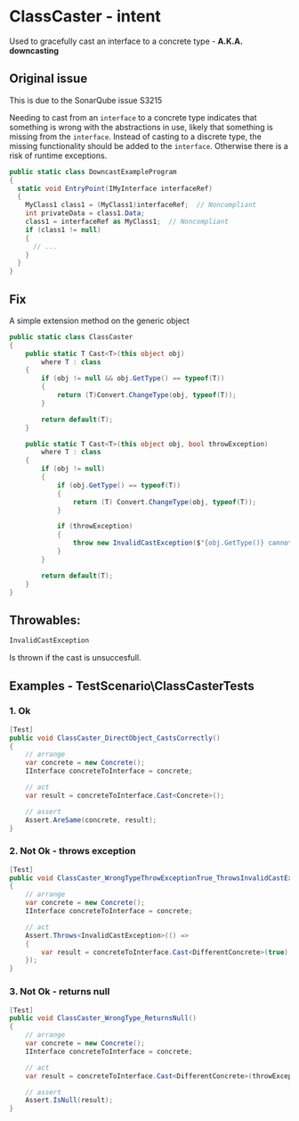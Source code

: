 ﻿# ClassCaster - intent
Used to gracefully cast an interface to a concrete type - **A.K.A. downcasting**

## Original issue
This is due to the SonarQube issue S3215

Needing to cast from an <code>interface</code> to a concrete type indicates that something is wrong with the abstractions in use, likely that
something is missing from the <code>interface</code>. Instead of casting to a discrete type, the missing functionality should be added to the
<code>interface</code>. Otherwise there is a risk of runtime exceptions.


```cs
public static class DowncastExampleProgram
{
  static void EntryPoint(IMyInterface interfaceRef)
  {
    MyClass1 class1 = (MyClass1)interfaceRef;  // Noncompliant
    int privateData = class1.Data;
    class1 = interfaceRef as MyClass1;  // Noncompliant
    if (class1 != null)
    {
      // ...
    }
  }
}
```

## Fix
A simple extension method on the generic object

```cs
public static class ClassCaster
{
    public static T Cast<T>(this object obj)
        where T : class
    {
        if (obj != null && obj.GetType() == typeof(T))
        {
            return (T)Convert.ChangeType(obj, typeof(T));
        }

        return default(T);
    }

    public static T Cast<T>(this object obj, bool throwException)
        where T : class
    {
        if (obj != null)
        {
            if (obj.GetType() == typeof(T))
            {
                return (T) Convert.ChangeType(obj, typeof(T));
            }

            if (throwException)
            {
                throw new InvalidCastException($"{obj.GetType()} cannot be converted to type {typeof(T)}.");
            }
        }

        return default(T);
    }
}
```

## Throwables:
```cs
InvalidCastException
```
Is thrown if the cast is unsuccesfull.

## Examples - TestScenario\ClassCasterTests

### 1. Ok

```cs
[Test]
public void ClassCaster_DirectObject_CastsCorrectly()
{
    // arrange
    var concrete = new Concrete();
    IInterface concreteToInterface = concrete;

    // act
    var result = concreteToInterface.Cast<Concrete>();

    // assert
    Assert.AreSame(concrete, result);
}
```

### 2. Not Ok - throws exception
```cs
[Test]
public void ClassCaster_WrongTypeThrowExceptionTrue_ThrowsInvalidCastException()
{
    // arrange
    var concrete = new Concrete();
    IInterface concreteToInterface = concrete;

    // act
    Assert.Throws<InvalidCastException>(() =>
    {
        var result = concreteToInterface.Cast<DifferentConcrete>(true);
    });
}
```

### 3. Not Ok - returns null

```cs
[Test]
public void ClassCaster_WrongType_ReturnsNull()
{
    // arrange
    var concrete = new Concrete();
    IInterface concreteToInterface = concrete;

    // act
    var result = concreteToInterface.Cast<DifferentConcrete>(throwException: true);

    // assert
    Assert.IsNull(result);
}
```